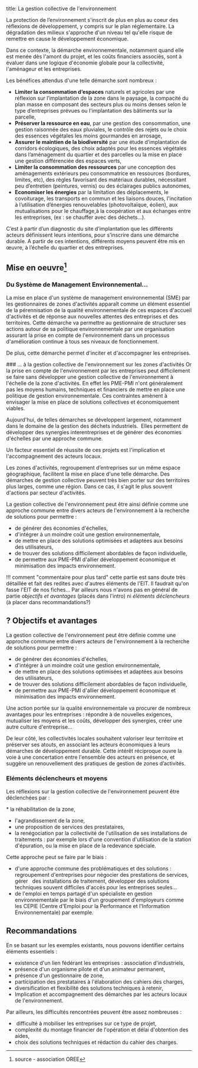 title: La gestion collective de l'environnement

La protection de l’environnement s'inscrit de plus en plus au coeur des réflexions de développement, y compris sur le plan réglementaire. La dégradation des milieux s'approche d'un niveau tel qu'elle risque de remettre en cause le développement économique.

Dans ce contexte, la démarche environnementale, notamment quand elle est menée dès l'amont du projet, et les coûts financiers associés, sont à évaluer dans une logique d'économie globale pour la collectivité, l'aménageur et les entreprises.

Les bénéfices attendus d'une telle démarche sont nombreux :

* **Limiter la consommation d’espaces** naturels et agricoles par une réflexion sur l’implantation de la zone dans le paysage, la compacité du plan masse en composant des secteurs plus ou moins denses selon le type d’entreprises prévues ou l'implantation des bâtiments sur la parcelle,
* **Préserver la ressource en eau**, par une gestion des consommation, une gestion raisonnée des eaux pluviales, le contrôle des rejets ou le choix des essences végétales les moins gourmandes en arrosage,
* **Assurer le maintien de la biodiversité** par une étude d’implantation de corridors écologiques, des choix adaptés pour les essences végétales dans l’aménagement du quartier et des parcelles ou la mise en place une gestion différenciée des espaces verts,
* **Limiter la consommation des ressources** par une conception des aménagements extérieurs peu consommatrice en ressources (bordures, limites, etc), des règles favorisant des matériaux durables, nécessitant peu d’entretien (peintures, vernis) ou des éclairages publics autonomes,
* **Economiser les énergies** par la limitation des déplacements, le covoiturage, les transports en commun et les liaisons douces, l'incitation à l’utilisation d’énergies renouvelables (photovoltaïque, éolien), aux mutualisations pour le chauffage,à la coopération et aux échanges entre les entreprises, (ex : se chauffer avec des déchets…).

C’est à partir d’un diagnostic du site d’implantation que les différents acteurs définissent leurs intentions, pour s’inscrire dans une démarche durable. A partir de ces intentions, différents moyens peuvent être mis en œuvre, à l’échelle du quartier et des entreprises.

## Mise en oeuvre[^3]

### Du Système de Management Environnemental...
La mise en place d'un système de management environnemental (SME) par les gestionnaires de zones d'activités apparaît comme un élément essentiel de la pérennisation de la qualité environnementale de ces espaces d'accueil d'activités et de réponse aux nouvelles attentes des entreprises et des territoires. Cette démarche va permettre au gestionnaire de structurer ses actions autour de sa politique environnementale par une organisation assurant la prise en compte de l'environnement dans un processus d'amélioration continue à tous ses niveaux de fonctionnement.

De plus, cette démarche permet d'inciter et d'accompagner les entreprises.

### ... à la gestion collective de l'environnement sur les zones d'activités
Or la prise en compte de l'environnement par les entreprises peut difficilement se faire sans développer une gestion collective de l'environnement à l'échelle de la zone d'activités. En effet les PME-PMI n'ont généralement pas les moyens humains, techniques et financiers de mettre en place une politique de gestion environnementale. Ces contraintes amènent à envisager la mise en place de solutions collectives et économiquement viables.

Aujourd'hui, de telles démarches se développent largement, notamment dans le domaine de la gestion des déchets industriels.  Elles permettent de développer des synergies interentreprises et de générer des économies d'échelles par une approche commune.

Un facteur essentiel de réussite de ces projets est l'implication et l'accompagnement des acteurs locaux.

Les zones d'activités, regroupement d’entreprises sur un même espace géographique, facilitent la mise en place d'une telle démarche. Des démarches de gestion collective peuvent très bien porter sur des territoires plus larges, comme une région. Dans ce cas, il s'agit le plus souvent d'actions par secteur d'activités.

La gestion collective de l'environnement peut être ainsi définie comme une approche commune entre divers acteurs de l'environnement à la recherche de solutions pour permettre :      

* de générer des économies d'échelles,
* d'intégrer à un moindre coût une gestion environnementale, 
* de mettre en place des solutions optimisées et adaptées aux besoins des utilisateurs, 
* de trouver des solutions difficilement abordables de façon individuelle, 
* de permettre aux PME-PMI d'allier développement économique et minimisation des impacts environnement.

!!! comment "commentaire pour plus tard"
    cette partie est sans doute très détaillée et fait des redites avec d'autres éléments de l'EIT. Il faudrait qu'on fasse l'EIT de nos fiches... Par ailleurs nous n'avons pas en général de partie _objectifs et avantages_ (placés dans l'intro) ni _éléments déclencheurs_ (à placer dans recommandations?)

## ? Objectifs et avantages
La gestion collective de l'environnement peut être définie comme une approche commune entre divers acteurs de l'environnement à la recherche de solutions pour permettre : 

* de générer des économies d'échelles,
* d'intégrer à un moindre coût une gestion environnementale, 
* de mettre en place des solutions optimisées et adaptées aux besoins des utilisateurs, 
* de trouver des solutions difficilement abordables de façon individuelle, 
* de permettre aux PME-PMI d'allier développement économique et minimisation des impacts environnement.

Une action portée sur la qualité environnementale va procurer de nombreux avantages pour les entreprises : répondre à de nouvelles exigences, mutualiser les moyens et les coûts, développer des synergies, créer une autre culture d'entreprise…

De leur côté, les collectivités locales souhaitent valoriser leur territoire et préserver ses atouts, en associant les acteurs économiques à leurs démarches de développement durable. Cette intérêt réciproque ouvre la voie à une concertation entre l'ensemble des acteurs en présence, et suggère un renouvellement des pratiques de gestion de zones d’activités.

### Eléments déclencheurs et moyens
Les réflexions sur la gestion collective de l'environnement peuvent être déclenchées par :

* la réhabilitation de la zone,
* l'agrandissement de la zone, 
* une proposition de services des prestataires, 
* la renégociation par la collectivité de l'utilisation de ses installations de traitements : par exemple lors d'une convention d'utilisation de la station d'épuration, ou la mise en place de la redevance spéciale.

Cette approche peut se faire par le biais :

* d'une approche commune des problématiques et des solutions : regroupement d'entreprises pour négocier des prestations de services, gérer   des installations de traitement, développer des solutions techniques souvent difficiles d'accès pour les entreprises seules...
* de l'emploi en temps partagé d'un spécialiste en gestion environnementale par le biais d'un groupement d'employeurs comme les CEPIE (Centre d'Emploi pour la Performance et l'Information Environnementale) par exemple.

## Recommandations

En se basant sur les exemples existants, nous pouvons identifier certains éléments essentiels : 

* existence d'un lien fédérant les entreprises : association d'industriels,
* présence d'un organisme pilote et d'un animateur permanent, 
* présence d'un gestionnaire de zone, 
* participation des prestataires à l'élaboration des cahiers des charges, 
* diversification et flexibilité des solutions techniques à retenir, 
* Implication et accompagnement des démarches par les acteurs locaux de l'environnement.

Par ailleurs, les difficultés rencontrées peuvent être assez nombreuses :

*  difficulté à mobiliser les entreprises sur ce type de projet,
* complexité du montage financier de l'opération et délai d'obtention des aides, 
* choix des solutions techniques et rédaction du cahier des charges. 

[^3]: source - association OREE
